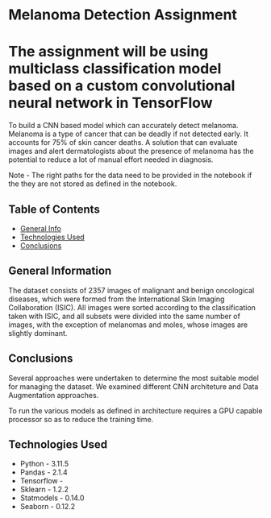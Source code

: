 # Melanoma Detection Assignment 
# The assignment will be using multiclass classification model based on a custom convolutional neural network in TensorFlow
To build a CNN based model which can accurately detect melanoma. Melanoma is a type of cancer that can be deadly if not detected early. It accounts for 75% of skin cancer deaths. A solution that can evaluate images and alert dermatologists about the presence of melanoma has the potential to reduce a lot of manual effort needed in diagnosis.

Note - The right paths for the data need to be provided in the notebook if the they are not stored as defined in the notebook.
 
## Table of Contents
* [General Info](#general-information)
* [Technologies Used](#technologies-used)
* [Conclusions](#conclusions)

<!-- You can include any other section that is pertinent to your problem -->

## General Information

The dataset consists of 2357 images of malignant and benign oncological diseases, which were formed from the International Skin Imaging Collaboration (ISIC). All images were sorted according to the classification taken with ISIC, and all subsets were divided into the same number of images, with the exception of melanomas and moles, whose images are slightly dominant.

<!-- You don't have to answer all the questions - just the ones relevant to your project. -->

## Conclusions
Several approaches were undertaken to determine the most suitable model for managing the dataset. We examined different CNN architeture and Data Augmentation approaches.

To run the various models as defined in architecture requires a GPU capable processor so as to reduce the training time. 

<!-- You don't have to answer all the questions - just the ones relevant to your project. -->


## Technologies Used
- Python - 3.11.5
- Pandas - 2.1.4
- Tensorflow - 
- Sklearn - 1.2.2
- Statmodels - 0.14.0
- Seaborn - 0.12.2

<!-- As the libraries versions keep on changing, it is recommended to mention the version of library used in this project -->

